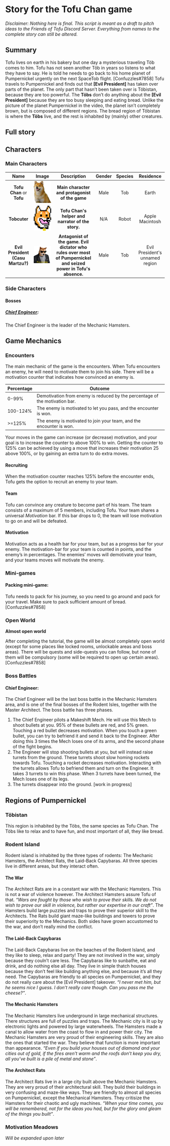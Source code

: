 # Story for the Tofu Chan game

*Disclaimer: Nothing here is final. This script is meant as a draft to pitch ideas to the Friends of Tofu Discord Server. Everything from names to the complete story can still be altered.*

## Summary

Tofu lives on earth in his bakery but one day a mysterious traveling Töb comes to him. Tofu has not seen another Töb in years so listens to what they have to say. He is told he needs to go back to his home planet of Pumpernickel urgently on the next SpaceTob flight.
[Confuzzles#7858]
Tofu travels to Pumpernickel and finds out that **[Evil President]** has taken over parts of the planet. The only part that hasn’t been taken over is Töbistan, because they are too powerful. The **Töbs** don’t do anything about the **[Evil President]** because they are too busy sleeping and eating bread.
Unlike the picture of the planet Pumpernickel in the video, the planet isn’t completely brown, but is composed of different regions. The bread region of Töbistan is where the **Töbs** live, and the rest is inhabited by (mainly) other creatures.

## Full story

## Characters

### Main Characters

|               Name               |                  Image                  |                                                    Description                                                    | Gender | Species |            Residence            |
|:--------------------------------:|:---------------------------------------:|:-----------------------------------------------------------------------------------------------------------------:|:------:|:-------:|:-------------------------------:|
|     **Tofu Chan** or **Tofu**    |    ![](./Script_Assets/Tofu_Chan.png)   |                                   **Main character and protagonist of the game**                                  |  Male  |   Tob   |              Earth              |
|           **Tobcuter**           |    ![](./Script_Assets/Tobcuter.png)    |                                 **Tofu Chan's helper and narrator of the story.**                                 |   N/A  |  Robot  |         Apple Macintosh         |
| **Evil President (Casu Martzu?)** | ![](./Script_Assets/Evil_President.png) | **Antagonist of the game. Evil dictator who rules over most of Pumpernickel and seized power in Tofu's absence.** |  Male  |   Tob   | Evil President's unnamed region |

### Side Characters

#### Bosses

##### [Chief Engineer](https://github.com/photon-niko/Tofu-Chan-Developement-Contributions/edit/main/Tofu_Chan_Script.md#chief-engineer-1):

The Chief Engineer is the leader of the Mechanic Hamsters.

## Game Mechanics

### Encounters

The main mechanic of the game is the encounters. When Tofu encounters an enemy, he will need to motivate them to join his side. There will be a motivation counter that indicates how convinced an enemy is.

| Percentage | Outcome                                                                     |
|------------|-----------------------------------------------------------------------------|
| 0-99%      | Demotivation from enemy is reduced by the percentage of the motivation bar. |
| 100-124%   | The enemy is motivated to let you pass, and the encounter is won.           |
| >=125%     | The enemy is motivated to join your   team, and the encounter is won.       |

Your moves in the game can increase (or decrease) motivation, and your goal is to increase the counter to above 100% to win. Getting the counter to 125% can be achieved by using a move that increases their motivation 25 above 100%, or by gaining an extra turn to do extra moves.

#### Recruiting

When the motivation counter reaches 125% before the encounter ends, Tofu gets the option to recruit an enemy to your team.

#### Team

Tofu can convince any creature to become part of his team. The team consists of a maximum of 5 members, including Tofu. Your team shares a universal *Motivation* bar. If this bar drops to 0, the team will lose motivation to go on and will be defeated.

#### Motivation

Motivation acts as a health bar for your team, but as a progress bar for your enemy. The motivation-bar for your team is counted in points, and the enemy’s in percentages. The enemies’ moves will demotivate your team, and your teams moves will motivate the enemy.

### Mini-games

#### Packing mini-game:

Tofu needs to pack for his journey, so you need to go around and pack for your travel. Make sure to pack sufficient amount of bread.
[Confuzzles#7858]

### Open World

**Almost open world**

After completing the tutorial, the game will be almost completely open world (except for some places like locked rooms, unlockable areas and boss areas). There will be quests and side-quests you can follow, but none of them will be compulsory (some will be required to open up certain areas).
[Confuzzles#7858]

### Boss Battles

#### Chief Engineer:

The Chief Engineer will be the last boss battle in the Mechanic Hamsters area, and is one of the final bosses of the Rodent Isles, together with the Master Architect. The boss battle has three phases.

1. The Chief Engineer pilots a Makeshift Mech. He will use this Mech to shoot bullets at you. 95% of these bullets are red, and 5% green. Touching a red bullet decreases motivation. When you touch a green bullet, you can try to befriend it and send it back to the Engineer. After doing this 3 times the Mech loses one of its arms, and the second phase of the fight begins.
2. The Engineer will stop shooting bullets at you, but will instead raise turrets from the ground. These turrets shoot slow homing rockets towards Tofu. Touching a rocket decreases motivation. Interacting with the turrets allows Tofu to befriend them and turn on the Engineer. It takes 3 turrets to win this phase. When 3 turrets have been turned, the Mech loses one of its legs.
3. The turrets disappear into the ground. [work in progress]

## Regions of Pumpernickel

### Töbistan

This region is inhabited by the Töbs, the same species as Tofu Chan. The Töbs like to relax and to have fun, and most important of all, they like bread. 

### Rodent Island

Rodent island is inhabited by the three types of rodents: The Mechanic Hamsters, the Architect Rats, the Laid-Back Capybaras. All three species live in different areas, but they interact often.

#### The War

The Architect Rats are in a constant war with the Mechanic Hamsters. This is not a war of violence however. The Architect Hamsters assure Tofu of that. *“Wars are fought by those who wish to prove their skills. We do not wish to prove our skill in violence, but rather our expertise in our craft”*. The Hamsters build large puzzles and traps to prove their superior skill to the Architects. The Rats build giant maze-like buildings and towers to prove their superiority to the Mechanics. Both sides have grown accustomed to the war, and don’t really mind the conflict.

#### The Laid-Back Capybaras

The Laid-Back Capybaras live on the beaches of the Rodent Island, and they like to sleep, relax and party! They are not involved in the war, simply because they couln’t care less. The Capybaras like to sunbathe, eat and drink, and do nothing else all day. They live in simple thatch houses because they don’t feel like building anything else, and because it’s all they need. The Capybaras are friendly to all species on Pumpernickel, and they do not really care about the [Evil President] takeover. *“I never met him, but he seems nice I guess. I don’t really care though. Can you pass me the cheese?”*.

#### The Mechanic Hamsters

The Mechanic Hamsters live underground in large mechanical structures. There structures are full of puzzles and traps. The Mechanic city is lit up by electronic lights and powered by large waterwheels. The Hamsters made a canal to allow water from the coast to flow in and power their city.
The Mechanic Hamsters are very proud of their engineering skills. They are also the ones that started the war. They believe that function is more important than appearance. *“Even if you build your houses out of diamond and your cities out of gold, if the fires aren’t warm and the roofs don’t keep you dry, all you’ve built is a pile of metal and stone”*.

#### The Architect Rats

The Architect Rats live in a large city built above the Mechanic Hamsters. They are very proud of their architectural skill. They build their buildings in very confusing and maze-like ways. They are friendly to almost all species on Pumpernickel, except the Mechanical Hamsters. They critisize the Hamsters for their chaotic and ugly machines. *“When your time comes, you will be remembered, not for the ideas you had, but for the glory and gleam of the things you built”*.

### Motivation Meadows

*Will be expanded upon later*
